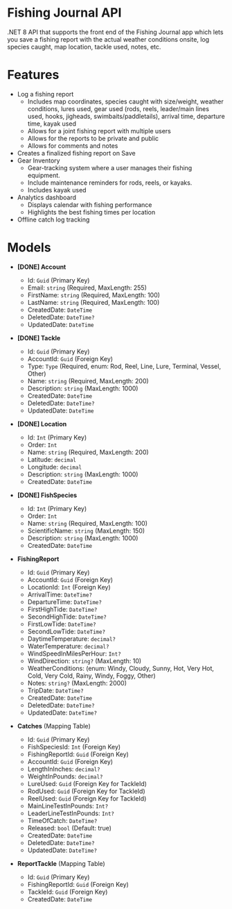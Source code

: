 # Fishing Journal API
.NET 8 API that supports the front end of the Fishing Journal app which lets you save a fishing report with the actual weather conditions onsite, log species caught, map location, tackle used, notes, etc.

# Features
- Log a fishing report 
    - Includes map coordinates, species caught with size/weight, weather conditions, lures used, gear used (rods, reels, leader/main lines used, hooks, jigheads, swimbaits/paddletails), arrival time, departure time, kayak used 
    - Allows for a joint fishing report with multiple users
    - Allows for the reports to be private and public
    - Allows for comments and notes
- Creates a finalized fishing report on Save
- Gear Inventory
    - Gear-tracking system where a user manages their fishing equipment.
    - Include maintenance reminders for rods, reels, or kayaks.
    - Includes kayak used
- Analytics dashboard
    - Displays calendar with fishing performance
    - Highlights the best fishing times per location
- Offline catch log tracking

# Models
- **[DONE] Account**
    - Id: `Guid` (Primary Key)
    - Email: `string` (Required, MaxLength: 255)
    - FirstName: `string` (Required, MaxLength: 100)
    - LastName: `string` (Required, MaxLength: 100)
    - CreatedDate: `DateTime`
    - DeletedDate: `DateTime?`
    - UpdatedDate: `DateTime`

- **[DONE] Tackle**
    - Id: `Guid` (Primary Key)
    - AccountId: `Guid` (Foreign Key)
    - Type: `Type` (Required, enum: Rod, Reel, Line, Lure, Terminal, Vessel, Other)
    - Name: `string` (Required, MaxLength: 200)
    - Description: `string` (MaxLength: 1000)
    - CreatedDate: `DateTime`
    - DeletedDate: `DateTime?`
    - UpdatedDate: `DateTime`

- **[DONE] Location**
    - Id: `Int` (Primary Key)
    - Order: `Int`
    - Name: `string` (Required, MaxLength: 200)
    - Latitude: `decimal`
    - Longitude: `decimal`
    - Description: `string` (MaxLength: 1000)
    - CreatedDate: `DateTime`

- **[DONE] FishSpecies**
    - Id: `Int` (Primary Key)
    - Order: `Int`
    - Name: `string` (Required, MaxLength: 100)
    - ScientificName: `string` (MaxLength: 150)
    - Description: `string` (MaxLength: 1000)
    - CreatedDate: `DateTime`

- **FishingReport**
    - Id: `Guid` (Primary Key)
    - AccountId: `Guid` (Foreign Key)
    - LocationId: `Int` (Foreign Key)
    - ArrivalTime: `DateTime?`
    - DepartureTime: `DateTime?`
    - FirstHighTide: `DateTime?`
    - SecondHighTide: `DateTime?`
    - FirstLowTide: `DateTime?`
    - SecondLowTide: `DateTime?`
    - DaytimeTemperature: `decimal?`
    - WaterTemperature: `decimal?`
    - WindSpeedInMilesPerHour: `Int?`
    - WindDirection: `string?` (MaxLength: 10)
    - WeatherConditions: (enum: Windy, Cloudy, Sunny, Hot, Very Hot, Cold, Very Cold, Rainy, Windy, Foggy, Other)
    - Notes: `string?` (MaxLength: 2000)
    - TripDate: `DateTime?`
    - CreatedDate: `DateTime`
    - DeletedDate: `DateTime?`
    - UpdatedDate: `DateTime?`

- **Catches** (Mapping Table)
    - Id: `Guid` (Primary Key)
    - FishSpeciesId: `Int` (Foreign Key)
    - FishingReportId: `Guid` (Foreign Key)
    - AccountId: `Guid` (Foreign Key)
    - LengthInInches: `decimal?`
    - WeightInPounds: `decimal?`
    - LureUsed: `Guid` (Foreign Key for TackleId)
    - RodUsed: `Guid` (Foreign Key for TackleId)
    - ReelUsed: `Guid` (Foreign Key for TackleId)
    - MainLineTestInPounds: `Int?`
    - LeaderLineTestInPounds: `Int?`
    - TimeOfCatch: `DateTime?`
    - Released: `bool` (Default: true)
    - CreatedDate: `DateTime`
    - DeletedDate: `DateTime?`
    - UpdatedDate: `DateTime?`

- **ReportTackle** (Mapping Table)
    - Id: `Guid` (Primary Key)
    - FishingReportId: `Guid` (Foreign Key)
    - TackleId: `Guid` (Foreign Key)
    - CreatedDate: `DateTime`
